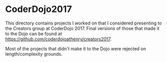 # CoderDojo2017
This directory contains projects I worked on that I considered presenting to the Creators group at CoderDojo 2017. Final versions of those that made it to the Dojo can be found at https://github.com/coderdojoathenry/creators2017.

Most of the projects that didn't make it to the Dojo were rejected on length/complexity grounds.


